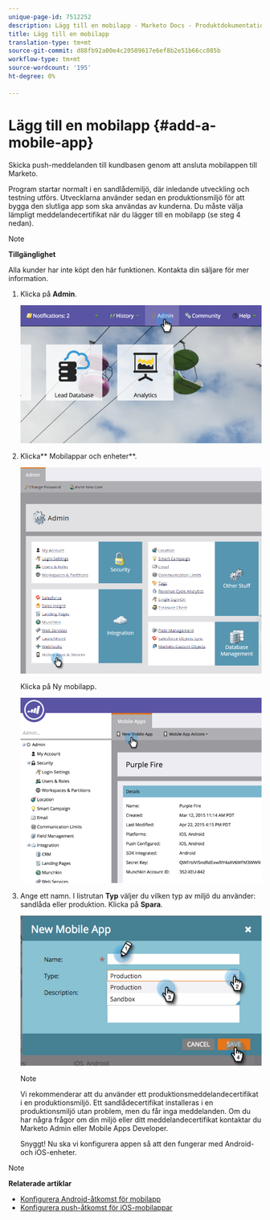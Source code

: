 ```yaml
---
unique-page-id: 7512252
description: Lägg till en mobilapp - Marketo Docs - Produktdokumentation
title: Lägg till en mobilapp
translation-type: tm+mt
source-git-commit: d88fb92a00e4c20509617e6ef8b2e51b66cc085b
workflow-type: tm+mt
source-wordcount: '195'
ht-degree: 0%

---
```



# Lägg till en mobilapp {#add-a-mobile-app}

Skicka push-meddelanden till kundbasen genom att ansluta mobilappen till Marketo.

Program startar normalt i en sandlådemiljö, där inledande utveckling och testning utförs. Utvecklarna använder sedan en produktionsmiljö för att bygga den slutliga app som ska användas av kunderna. Du måste välja lämpligt meddelandecertifikat när du lägger till en mobilapp (se steg 4 nedan).

>[!NOTE]
>
>**Tillgänglighet**
>
>Alla kunder har inte köpt den här funktionen. Kontakta din säljare för mer information.

1. Klicka på **Admin**.

   ![](assets/image2015-4-22-16-3a12-3a32.png)

1. Klicka** Mobilappar och enheter**.

   ![](assets/image2016-1-12-15-3a42-3a30.png)

   Klicka på Ny mobilapp.

   ![](assets/image2015-4-22-16-3a17-3a15.png)

1. Ange ett namn. I listrutan **Typ** väljer du vilken typ av miljö du använder: sandlåda eller produktion. Klicka på **Spara**.

   ![](assets/image2015-11-18-15-3a52-3a15.png)

   >[!NOTE]
   >
   >Vi rekommenderar att du använder ett produktionsmeddelandecertifikat i en produktionsmiljö. Ett sandlådecertifikat installeras i en produktionsmiljö utan problem, men du får inga meddelanden. Om du har några frågor om din miljö eller ditt meddelandecertifikat kontaktar du Marketo Admin eller Mobile Apps Developer.

   Snyggt! Nu ska vi konfigurera appen så att den fungerar med Android- och iOS-enheter.

>[!NOTE]
>
>**Relaterade artiklar**
>
>* [Konfigurera Android-åtkomst för mobilapp](configure-mobile-app-android-push-access.md)
>* [Konfigurera push-åtkomst för iOS-mobilappar](configure-mobile-app-ios-push-access.md)

>



